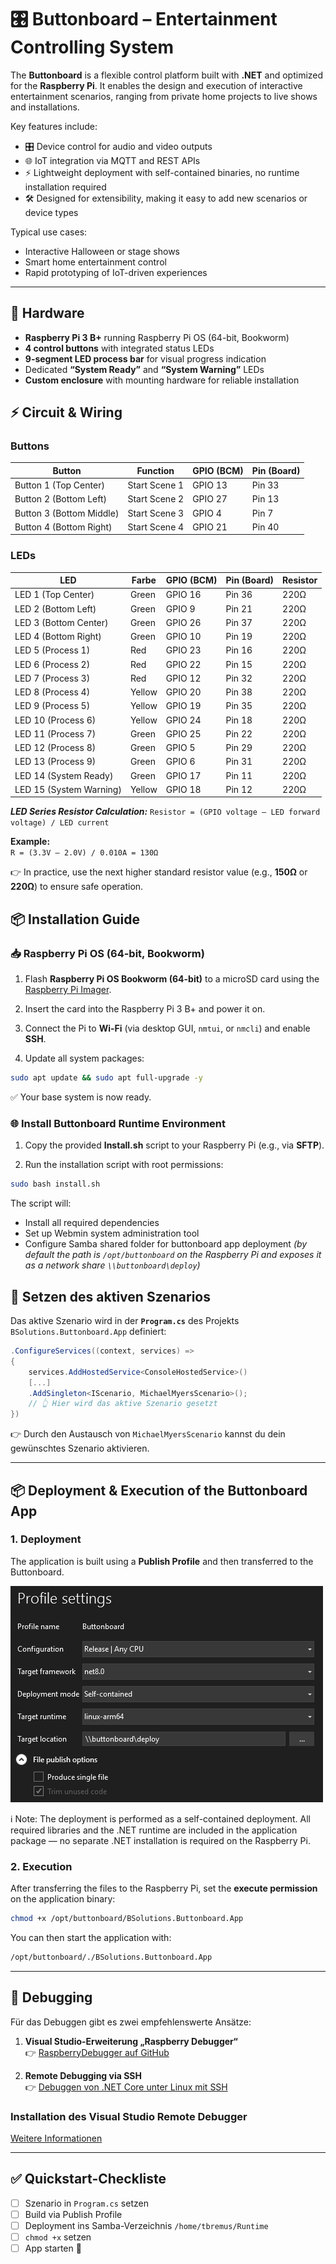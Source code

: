 ﻿# 🎛️ Buttonboard – Entertainment Controlling System

The **Buttonboard** is a flexible control platform built with **.NET** and optimized for the **Raspberry Pi**.
It enables the design and execution of interactive entertainment scenarios, ranging from private home projects to live shows and installations.

Key features include:

- 🎛️ Device control for audio and video outputs
- 🌐 IoT integration via MQTT and REST APIs
- ⚡ Lightweight deployment with self-contained binaries, no runtime installation required
- 🛠️ Designed for extensibility, making it easy to add new scenarios or device types

Typical use cases:

- Interactive Halloween or stage shows
- Smart home entertainment control
- Rapid prototyping of IoT-driven experiences

---

## 🔧 Hardware

- **Raspberry Pi 3 B+** running Raspberry Pi OS (64-bit, Bookworm)  
- **4 control buttons** with integrated status LEDs  
- **9-segment LED process bar** for visual progress indication  
- Dedicated **“System Ready”** and **“System Warning”** LEDs  
- **Custom enclosure** with mounting hardware for reliable installation

## ⚡ Circuit & Wiring

### Buttons

| Button                   | Function      | GPIO (BCM) | Pin (Board) |
|--------------------------|---------------|------------|-------------|
| Button 1 (Top Center)    | Start Scene 1 | GPIO 13    | Pin 33      |
| Button 2 (Bottom Left)   | Start Scene 2 | GPIO 27    | Pin 13      |
| Button 3 (Bottom Middle) | Start Scene 3 | GPIO 4     | Pin 7       |
| Button 4 (Bottom Right)  | Start Scene 4 | GPIO 21    | Pin 40      |

### LEDs

| LED                     | Farbe  | GPIO (BCM) | Pin (Board) | Resistor |
|-------------------------|--------|------------|-------------|----------|
| LED 1 (Top Center)      | Green  | GPIO 16    | Pin 36      | 220Ω     |
| LED 2 (Bottom Left)     | Green  | GPIO 9     | Pin 21      | 220Ω     |
| LED 3 (Bottom Center)   | Green  | GPIO 26    | Pin 37      | 220Ω     |
| LED 4 (Bottom Right)    | Green  | GPIO 10    | Pin 19      | 220Ω     |
| LED 5 (Process 1)       | Red    | GPIO 23    | Pin 16      | 220Ω     |
| LED 6 (Process 2)       | Red    | GPIO 22    | Pin 15      | 220Ω     |
| LED 7 (Process 3)       | Red    | GPIO 12    | Pin 32      | 220Ω     |
| LED 8 (Process 4)       | Yellow | GPIO 20    | Pin 38      | 220Ω     |
| LED 9 (Process 5)       | Yellow | GPIO 19    | Pin 35      | 220Ω     |
| LED 10 (Process 6)      | Yellow | GPIO 24    | Pin 18      | 220Ω     |
| LED 11 (Process 7)      | Green  | GPIO 25    | Pin 22      | 220Ω     |
| LED 12 (Process 8)      | Green  | GPIO 5     | Pin 29      | 220Ω     |
| LED 13 (Process 9)      | Green  | GPIO 6     | Pin 31      | 220Ω     |
| LED 14 (System Ready)   | Green  | GPIO 17    | Pin 11      | 220Ω     |
| LED 15 (System Warning) | Yellow | GPIO 18    | Pin 12      | 220Ω     |


***LED Series Resistor Calculation:***
`Resistor = (GPIO voltage – LED forward voltage) / LED current`

**Example:**  
`R = (3.3V – 2.0V) / 0.010A = 130Ω`

👉 In practice, use the next higher standard resistor value (e.g., **150Ω** or **220Ω**) to ensure safe operation.

## 📦 Installation Guide

### 📥 Raspberry Pi OS (64-bit, Bookworm)

1. Flash **Raspberry Pi OS Bookworm (64-bit)** to a microSD card using the [Raspberry Pi Imager](https://www.raspberrypi.com/software/).

2. Insert the card into the Raspberry Pi 3 B+ and power it on.

3. Connect the Pi to **Wi-Fi** (via desktop GUI, `nmtui`, or `nmcli`) and enable **SSH**.

4. Update all system packages:

```bash
sudo apt update && sudo apt full-upgrade -y
```

✅ Your base system is now ready.

### 🌐 Install Buttonboard Runtime Environment

1. Copy the provided **Install.sh** script to your Raspberry Pi (e.g., via **SFTP**).

2. Run the installation script with root permissions:

```bash
sudo bash install.sh
```

The script will:

- Install all required dependencies
- Set up Webmin system administration tool
- Configure Samba shared folder for buttonboard app deployment
  *(by default the path is `/opt/buttonboard` on the Raspberry Pi and exposes it as a network share `\\buttonboard\deploy`)*

## 🚀 Setzen des aktiven Szenarios

Das aktive Szenario wird in der **`Program.cs`** des Projekts `BSolutions.Buttonboard.App` definiert:

```csharp
.ConfigureServices((context, services) =>
{
    services.AddHostedService<ConsoleHostedService>()
    [...]
    .AddSingleton<IScenario, MichaelMyersScenario>(); 
    // 👆 Hier wird das aktive Szenario gesetzt
})
```
👉 Durch den Austausch von `MichaelMyersScenario` kannst du dein gewünschtes Szenario aktivieren.

---

## 📦 Deployment & Execution of the Buttonboard App

### 1. Deployment  

The application is built using a **Publish Profile** and then transferred to the Buttonboard.

![Publish Profile](./Images/deployment_01.png "Publish Profile")

ℹ️ Note:
The deployment is performed as a self-contained deployment. All required libraries and the .NET runtime are included in the application package — no separate .NET installation is required on the Raspberry Pi.

### 2. Execution

After transferring the files to the Raspberry Pi, set the **execute permission** on the application binary:

```bash
chmod +x /opt/buttonboard/BSolutions.Buttonboard.App
```

You can then start the application with:

```bash
/opt/buttonboard/./BSolutions.Buttonboard.App
```

---

## 🐞 Debugging

Für das Debuggen gibt es zwei empfehlenswerte Ansätze:  

1. **Visual Studio-Erweiterung „Raspberry Debugger“**  
   👉 [RaspberryDebugger auf GitHub](https://github.com/nforgeio/RaspberryDebugger)  

2. **Remote Debugging via SSH**  
   👉 [Debuggen von .NET Core unter Linux mit SSH](https://learn.microsoft.com/de-de/visualstudio/debugger/remote-debugging-dotnet-core-linux-with-ssh?view=vs-2022)  

### Installation des Visual Studio Remote Debugger

[Weitere Informationen](https://github.com/nforgeio/RaspberryDebugger)

---

## ✅ Quickstart-Checkliste  

- [ ] Szenario in `Program.cs` setzen  
- [ ] Build via Publish Profile  
- [ ] Deployment ins Samba-Verzeichnis `/home/tbremus/Runtime`  
- [ ] `chmod +x` setzen  
- [ ] App starten 🚀  
